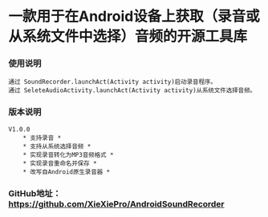 # 一款用于在Android设备上获取（录音或从系统文件中选择）音频的开源工具库

### 使用说明

    通过 SoundRecorder.launchAct(Activity activity)启动录音程序。
    通过 SeleteAudioActivity.launchAct(Activity activity)从系统文件选择音频。

### 版本说明

    V1.0.0
        * 支持录音 *
        * 支持从系统选择音频 *
        * 实现录音转化为MP3音频格式 *
        * 实现录音重命名并保存 *
        * 改写自Android原生录音器 *

### GitHub地址： https://github.com/XieXiePro/AndroidSoundRecorder